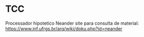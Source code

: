 # TCC
 Processador hipotetico Neander
 site para consulta de material:
 https://www.inf.ufrgs.br/arq/wiki/doku.php?id=neander
